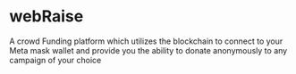# webRaise
 A crowd Funding platform which utilizes the blockchain to connect to your Meta mask wallet and provide you the ability to donate anonymously to any campaign of your choice
